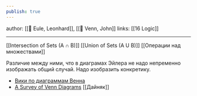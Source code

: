 ```yaml
---
publish: true
---
```

author: [[👤 Eule, Leonhard]], [[👤 Venn, John]]
links: [[16 Logic]]

---

[[Intersection of Sets (A ∩ B)]]
[[Union of Sets (A U B)]]
[[Операции над множествами]]

Различие между ними, что в диаграмах Эйлера не надо непременно изображать общий случай. Надо изобразить конкретику.


- [Вики по диаграммам Венна](https://en.wikipedia.org/wiki/Venn_diagram)
- [A Survey of Venn Diagrams](https://www.combinatorics.org/files/Surveys/ds5/VennEJC.html) [[Дайняк]]